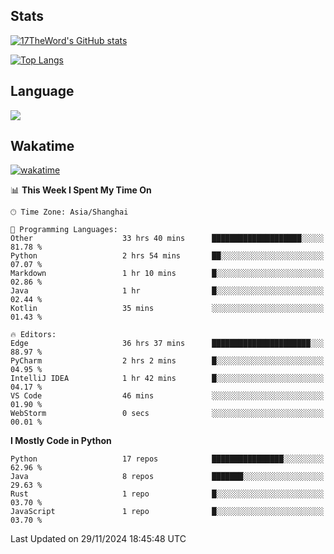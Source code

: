 ## Stats

[![17TheWord's GitHub stats](https://github-readme-stats.vercel.app/api?username=17TheWord&count_private=true&show_icons=true)](https://github.com/anuraghazra/github-readme-stats)

[![Top Langs](https://github-readme-stats.vercel.app/api/top-langs/?username=17TheWord&layout=compact&hide=html)](https://github.com/anuraghazra/github-readme-stats)

## Language

<img align="center" src="https://github-readme-stats-theword.vercel.app/api/wakatime?username=559772f0-9c03-4114-9e11-1b4b8b998e10&layout=compact&theme=dracula&hide_border=true">

## Wakatime

[![wakatime](https://wakatime.com/badge/user/559772f0-9c03-4114-9e11-1b4b8b998e10.svg)](https://wakatime.com/@559772f0-9c03-4114-9e11-1b4b8b998e10)

<!--START_SECTION:waka-->
📊 **This Week I Spent My Time On** 

```text
🕑︎ Time Zone: Asia/Shanghai

💬 Programming Languages: 
Other                    33 hrs 40 mins      ████████████████████░░░░░   81.78 % 
Python                   2 hrs 54 mins       ██░░░░░░░░░░░░░░░░░░░░░░░   07.07 % 
Markdown                 1 hr 10 mins        █░░░░░░░░░░░░░░░░░░░░░░░░   02.86 % 
Java                     1 hr                █░░░░░░░░░░░░░░░░░░░░░░░░   02.44 % 
Kotlin                   35 mins             ░░░░░░░░░░░░░░░░░░░░░░░░░   01.43 % 

🔥 Editors: 
Edge                     36 hrs 37 mins      ██████████████████████░░░   88.97 % 
PyCharm                  2 hrs 2 mins        █░░░░░░░░░░░░░░░░░░░░░░░░   04.95 % 
IntelliJ IDEA            1 hr 42 mins        █░░░░░░░░░░░░░░░░░░░░░░░░   04.17 % 
VS Code                  46 mins             ░░░░░░░░░░░░░░░░░░░░░░░░░   01.90 % 
WebStorm                 0 secs              ░░░░░░░░░░░░░░░░░░░░░░░░░   00.01 % 
```

**I Mostly Code in Python** 

```text
Python                   17 repos            ████████████████░░░░░░░░░   62.96 % 
Java                     8 repos             ███████░░░░░░░░░░░░░░░░░░   29.63 % 
Rust                     1 repo              █░░░░░░░░░░░░░░░░░░░░░░░░   03.70 % 
JavaScript               1 repo              █░░░░░░░░░░░░░░░░░░░░░░░░   03.70 % 
```




 Last Updated on 29/11/2024 18:45:48 UTC
<!--END_SECTION:waka-->
